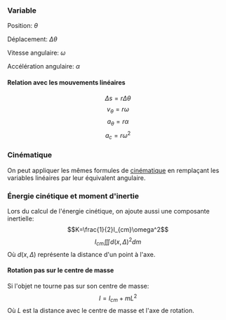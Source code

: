 ### Variable
Position: $\theta$

Déplacement: $\Delta \theta$

Vitesse angulaire: $\omega$

Accélération angulaire: $\alpha$
#### Relation avec les mouvements linéaires
$$\Delta s =r\Delta\theta$$ $$v_\theta=r\omega$$
$$a_\theta = r\alpha$$
$$a_c=r\omega^2$$
### Cinématique
On peut appliquer les mêmes formules de [cinématique](Cinématique.md#MRUA) en remplaçant les variables linéaires par leur équivalent angulaire.

### Énergie cinétique et moment d'inertie
Lors du calcul de l'énergie cinétique, on ajoute aussi une composante inertielle:
$$K=\frac{1}{2}I_{cm}\omega^2$$
$$I_{cm}\iiint{d(x, \Delta)^2 dm}$$
Où $d(x, \Delta)$ représente la distance d'un point à l'axe.
#### Rotation pas sur le centre de masse
Si l'objet ne tourne pas sur son centre de masse:
$$I=I_{cm}+mL^2$$
Où $L$ est la distance avec le centre de masse et l'axe de rotation.